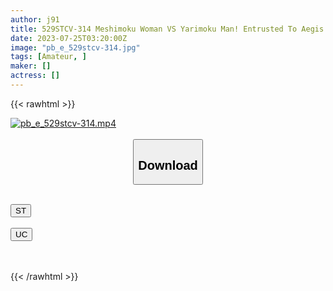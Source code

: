 ```yaml
---
author: j91
title: 529STCV-314 Meshimoku Woman VS Yarimoku Man! Entrusted To Aegis Gal Who Will Never Let You Fuck The Limit Explosion → Runaway Sex! Yuru Kawa Beauty With Beautiful Breasts Slender Body Like A Picture! Pleasant Stimulation Of Ji Po & Nipples With A Sticky Tongue Technique! Convulsions Convulsions Convulsions Convulsions Convulsions In The Confirmed Favorite Ji ● Port That You Can Not Insert! ! [Gal Hame Revengers] [Karen]
date: 2023-07-25T03:20:00Z
image: "pb_e_529stcv-314.jpg"
tags: [Amateur, ]
maker: []
actress: []
---
```



{{< rawhtml >}}

<div class="video" data-videoid="Y618yJ98K9cvMWy">
    <a href="javascript:;">
        <img src="https://my.j91.asia/posts/pb_e_529stcv-314/pb_e_529stcv-314.jpg" width="WIDTH" height="HEIGHT" alt="pb_e_529stcv-314.mp4" loading="lazy">
    </a>
</div>

<script type="text/javascript" src="https://j91.asia/asset/on-demand-st.js"></script>

<br>
  <link rel="stylesheet" href="https://j91.asia/asset/bs5.css">
  
  <center>
  <button class="btn btn-primary" type="button" data-bs-toggle="collapse" data-bs-target=".multi-collapse" aria-expanded="false" aria-controls="multiCollapseExample1 multiCollapseExample2"><h2>Download</h2></button></center>
</p>
<div class="row">
  <div class="col">
    <div class="collapse multi-collapse" id="multiCollapseExample1">
      <div class="card card-body">
	      	      <br>
<div class="buttons">  
<a href="https://streamtape.to/v/Y618yJ98K9cvMWy"><button class="btn-hover color-3"><i class="fa fa-download"></i> ST</button></a></div>
    </div>
  </div>
</div>
  <div class="col">
    <div class="collapse multi-collapse" id="multiCollapseExample2">
      <div class="card card-body">
	      <br>
<div class="buttons">
    <a href="https://userscloud.com/8n08vqb6atd2"><button class="btn-hover color-9"><i class="fa fa-download"></i> UC</button></a></div>
<br><br>
      </div>
    </div>
  </div>
</div>

{{< /rawhtml >}}
